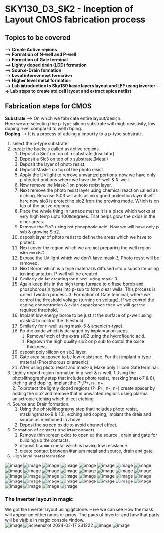 #  SKY130_D3_SK2 - Inception of Layout CMOS fabrication process
##  Topics to be covered
**--> Create Active regions**   
**--> Formation of N-well and P-well**  
**--> Formation of Gate terminal**    
**--> Lightly doped drain (LDD) formation**    
**--> Source-Drain formation**    
**--> Local interconnect formation**    
**--> Higher level metal formation**   
**--> Lab introduction to Sky130 basic layers layout and LEF using inverter** 
**--> Lab steps to create std cell layout and extract spice netlist**

## Fabrication steps for CMOS

**Substrate** --> On which we fabricate entire layout/design.   
Here we are selecting the p-type silicon substrate with high resistivity, low doping level compared to well doping.   
**Doping** --> It is a process of adding a impurity to a p-type substrate.  

1. select the p-type substrate.   
2. create the buckets called as active regions.   
   1. Deposit a Sio2 on top of p substrate.(Insulator)  
   2. Deposit a Sio3 on top of p substrate.(Metal)     
   3. Deposit the layer of photo resist.     
   4. Deposit Mask-1 on top of the photo resist.   
   5. Apply the UV light to remove unwanted portions. now we have only protected portions where we have the P-well & N-well.   
   6. Now remove the Mask-1 on photo resist layer.   
   7. Next remove the photo resist layer using chemical reaction called as etching. Because Si03 will acts as very good protection layer itself. here now sio3 is protecting sio2 from the growing mode. Which is on top of the active regions.    
   8. Place the whole thing in furnace means it is a place which works at very high temp upto 1000degrees. That helps grow the oxide in the other areas.   
   9. Remove the Sio3 using hot phosphoric acid. Now we will have only p sub & growing Sio2.    
   10. deposit layer of photo resist to define the areas which we have to protect.    
   11. Next cover the region which we are not preparing the well region with mask-2.    
   12. Expose the UV light  which we don't have mask-2, Photo resist will be removed.    
   13. Next Boron which is p type material is diffused into p substrate using ion implantation. P-well will be created.    
   14. Similarly do for creating for n-well using mask-3.      
   15. Again keep this in the high temp furnace to diffuse borob and phosphorous(n type) into p-sub to form clear wells.  This process is called Twintub process.    3. Formation of Gate terminal, where we control the threshold voltage (turning on voltage).  If we control the doping concentration & oxide capacitance then we will get the required threshold.  
    1. Implant low energy boron to be just at the surface of p-well using mask-4 to control the threshold.  
    2. Similarly for n-well using mask-5 & arsenic(n-type).
    3. Fix the oxide which is damaged by implantation steps.
       1. Remove/ etch of the extra si02 using the hydroflouric acid.
       2. Regrown the high quality sio2 on p sub to contol the oxide thickness.
    4. deposit poly silicon on sio2 layer.
    5. Gate area supposed to be low resistance. For that implant n-type material (Phosphorous or arsenic).
    6. After using photo resist and mask-6, Make poly silicon  Gate terminal.
4. Lightly doped region formation in p-well & n-well.
    1.Using the photolithography step that includes photo resist, masking(mask-7 & 8), etching  and doping, implant the P-,P+, n-, n+.  
    2. To protect the lightly doped regions (P-,P+, n-, n+) create spacer by adding the sio2 and remove that in unwanted regions using plasma anisotropic etching which direct etching.    
5. Source and Drain formation.
    1. Using the photolithography step that includes photo resist, masking(mask-9 & 10), etching  and doping, implant the drain and source as mentioned in above.
    2. Deposi the screen oxide to avoid channel effect.  
6. Formation of contacts and interconnects.
    1. Remove thin screen oxide to open up the source , drain and gate for building up the contacts.
    2.  deposit titanium metal which is having low resistance.
    3.  create contact between titanium metal and source, drain and gate.
7. High level metal formation

   


![image](https://github.com/Gayathri4801/NASSCOM-VSD-IAT/assets/163323618/4ea14975-3de5-4e08-b532-5039de0e2e68)
![image](https://github.com/Gayathri4801/NASSCOM-VSD-IAT/assets/163323618/c894aab0-f649-4ec3-8153-520ba16040ca)
![image](https://github.com/Gayathri4801/NASSCOM-VSD-IAT/assets/163323618/0ed288f8-db12-453f-8b18-94acb153405b)
![image](https://github.com/Gayathri4801/NASSCOM-VSD-IAT/assets/163323618/1c117ada-7611-475c-9497-89cafb3e581b)
![image](https://github.com/Gayathri4801/NASSCOM-VSD-IAT/assets/163323618/0f75892b-06bf-41e6-b428-2d51f99b4f61)
![image](https://github.com/Gayathri4801/NASSCOM-VSD-IAT/assets/163323618/39d592f3-041f-4b03-bdf9-3831128ccb2b)
![image](https://github.com/Gayathri4801/NASSCOM-VSD-IAT/assets/163323618/2bb614ce-4b09-484b-a871-06783c5210fb)
![image](https://github.com/Gayathri4801/NASSCOM-VSD-IAT/assets/163323618/0f5a2289-40c8-4bc6-8abb-d5acaf2c6b6e)
![image](https://github.com/Gayathri4801/NASSCOM-VSD-IAT/assets/163323618/a3ac3ec4-fa4d-4979-b016-ef9a8714d731)
![image](https://github.com/Gayathri4801/NASSCOM-VSD-IAT/assets/163323618/4dd72462-766a-4fa2-aee3-d6c0227080d1)
![image](https://github.com/Gayathri4801/NASSCOM-VSD-IAT/assets/163323618/5b35c701-fe5a-4c23-a2e1-bd66171d88d7)
![image](https://github.com/Gayathri4801/NASSCOM-VSD-IAT/assets/163323618/e0cbd04c-a92f-4289-9d60-653921a1b1a0)
![image](https://github.com/Gayathri4801/NASSCOM-VSD-IAT/assets/163323618/1fa4561e-c0c4-4b8f-84f5-24023f80e23f)
![image](https://github.com/Gayathri4801/NASSCOM-VSD-IAT/assets/163323618/73f875df-d1b8-421f-a389-653f0ba6ac56)
![image](https://github.com/Gayathri4801/NASSCOM-VSD-IAT/assets/163323618/dda68bfa-7058-4bb0-91d6-79a5915863d8)
![image](https://github.com/Gayathri4801/NASSCOM-VSD-IAT/assets/163323618/af66edfa-55d5-4685-82a7-1503d3064450)
![image](https://github.com/Gayathri4801/NASSCOM-VSD-IAT/assets/163323618/c5672670-14c4-4bf0-9f49-bb82a8c11ac8)
![image](https://github.com/Gayathri4801/NASSCOM-VSD-IAT/assets/163323618/ad755d7c-22b6-4e3f-bf98-1640dfa2f22d)
![image](https://github.com/Gayathri4801/NASSCOM-VSD-IAT/assets/163323618/84c42506-3e18-4ea5-86a1-1d3ffe6fc887)
![image](https://github.com/Gayathri4801/NASSCOM-VSD-IAT/assets/163323618/d9ff83dc-292e-4f62-81a5-cb872c896329)
![image](https://github.com/Gayathri4801/NASSCOM-VSD-IAT/assets/163323618/0be2f3b7-c223-4044-acd9-b5b5d32d470d)
![image](https://github.com/Gayathri4801/NASSCOM-VSD-IAT/assets/163323618/30062efc-042b-49cf-bd2e-148cb9be9275)
![image](https://github.com/Gayathri4801/NASSCOM-VSD-IAT/assets/163323618/effee27e-b02a-4478-952c-aa11710380b2)
![image](https://github.com/Gayathri4801/NASSCOM-VSD-IAT/assets/163323618/7c6aae52-e8b3-4f7d-a10a-0b1a882cfe58)
![image](https://github.com/Gayathri4801/NASSCOM-VSD-IAT/assets/163323618/d47c5568-c3c9-4f05-b1d4-4a13b3da7f91)
![image](https://github.com/Gayathri4801/NASSCOM-VSD-IAT/assets/163323618/ca2d09fa-3b7c-4d79-a9ff-2d02fed385df)
![image](https://github.com/Gayathri4801/NASSCOM-VSD-IAT/assets/163323618/244b2546-cbfb-4fdb-91a6-0a209585d98c)
![image](https://github.com/Gayathri4801/NASSCOM-VSD-IAT/assets/163323618/a9f9bbc8-0484-45f0-928d-b95fd35bb7eb)
![image](https://github.com/Gayathri4801/NASSCOM-VSD-IAT/assets/163323618/a8dbe546-2d92-4b35-9f55-6c1dba3ba1c4)
![image](https://github.com/Gayathri4801/NASSCOM-VSD-IAT/assets/163323618/9db1465f-1b2c-4ff3-bf8e-0d88ff9cab4b)
![image](https://github.com/Gayathri4801/NASSCOM-VSD-IAT/assets/163323618/b4d7cef1-5c6e-4906-9203-4ec279b8e724)
![image](https://github.com/Gayathri4801/NASSCOM-VSD-IAT/assets/163323618/19fcefe5-2a12-4793-8512-9fcc961ecc02)
![image](https://github.com/Gayathri4801/NASSCOM-VSD-IAT/assets/163323618/f372a64a-97de-40ae-a450-d2ae678a1838)
![image](https://github.com/Gayathri4801/NASSCOM-VSD-IAT/assets/163323618/41a30873-cda2-4d7a-8d93-8f8cb5f91cb1)
![image](https://github.com/Gayathri4801/NASSCOM-VSD-IAT/assets/163323618/b8fe144e-b3a0-4c7f-b517-6c8a8fc476e4)
![image](https://github.com/Gayathri4801/NASSCOM-VSD-IAT/assets/163323618/40a0b0e7-3b1c-4fe1-83ef-9c0352e32a83)



### The Inverter layout in magic
We got the Inverter layout using gitclone. Here we can see How the mask will appear on either nmos or pmos. The parts of inverter and how that parts will be visible in magic console vindow.       
![image](https://github.com/Gayathri4801/NASSCOM-VSD-IAT/assets/163323618/5aaca5ed-06b6-447f-bd7d-90586fd5588c)
![Screenshot 2024-03-17 231222](https://github.com/Gayathri4801/NASSCOM-VSD-IAT/assets/163323618/1f71b934-5d87-4388-8b47-fa8fc84a6867)
![image](https://github.com/Gayathri4801/NASSCOM-VSD-IAT/assets/163323618/53edd419-ed7e-4806-b8e7-9b01db70f346)
![image](https://github.com/Gayathri4801/NASSCOM-VSD-IAT/assets/163323618/ff310968-2d4f-429e-b1f8-ebf3d36b058a)








